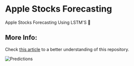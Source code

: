 # Apple Stocks Forecasting

Apple Stocks Forecasting Using LSTM'S 🤑

## More Info:

Check [this article](https://medium.com/me/stats/post/e070f8c80723) to a better understanding of this repository.


![Predictions](https://github.com/gabrielmayers/apple_stocks_forecasting/blob/master/Predictions.png)
